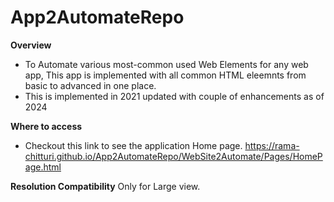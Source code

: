 # App2AutomateRepo
**Overview**
- To Automate various most-common used Web Elements for any web app, This app is implemented with all common HTML eleemnts from basic to advanced in one place.
- This is implemented in 2021 updated with couple of enhancements as of 2024

**Where to access**
- Checkout this link to see the application Home page.
https://rama-chitturi.github.io/App2AutomateRepo/WebSite2Automate/Pages/HomePage.html

**Resolution Compatibility**
Only for Large view.
